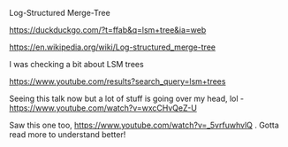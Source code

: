 Log-Structured Merge-Tree

https://duckduckgo.com/?t=ffab&q=lsm+tree&ia=web

https://en.wikipedia.org/wiki/Log-structured_merge-tree

I was checking a bit about LSM trees

https://www.youtube.com/results?search_query=lsm+trees

Seeing this talk now but a lot of stuff is going over my head, lol - https://www.youtube.com/watch?v=wxcCHvQeZ-U

Saw this one too, https://www.youtube.com/watch?v=_5vrfuwhvlQ . Gotta read more to understand better!
